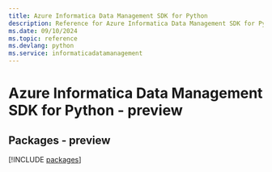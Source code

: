 ```yaml
---
title: Azure Informatica Data Management SDK for Python
description: Reference for Azure Informatica Data Management SDK for Python
ms.date: 09/10/2024
ms.topic: reference
ms.devlang: python
ms.service: informaticadatamanagement
---
```

# Azure Informatica Data Management SDK for Python - preview
## Packages - preview
[!INCLUDE [packages](informatica-data-management-index.md)]